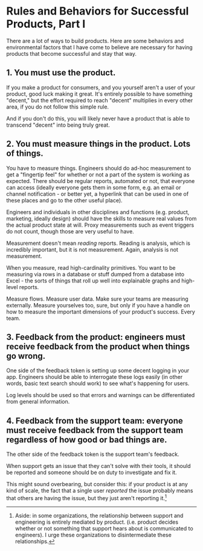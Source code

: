 # Rules and Behaviors for Successful Products, Part I

There are a lot of ways to build products. Here are some behaviors and
environmental factors that I have come to believe are necessary for having
products that become successful and stay that way.

## 1. You must use the product.

If you make a product for consumers, and you yourself aren't a user of your
product, good luck making it great. It's entirely possible to have something
"decent," but the effort required to reach "decent" multiplies in every other
area, if you do not follow this simple rule.

And if you don't do this, you will likely never have a product that is able to
transcend "decent" into being truly great.


## 2. You must measure things in the product. Lots of things.

You have to measure things. Engineers should do ad-hoc measurement to get a
"fingertip feel" for whether or not a part of the system is working as
expected. There should be regular reports, automated or not, that everyone can
access (ideally everyone gets them in some form, e.g. an email or channel
notification - or better yet, a hyperlink that can be used in one of these
places and go to the other useful place).

Engineers and individuals in other disciplines and functions (e.g. product,
marketing, ideally design) should have the skills to measure real values from
the actual product state at will. Proxy measurements such as event triggers do
not count, though those are very useful to have.

Measurement doesn't mean _reading_ reports. Reading is analysis, which is
incredibly important, but it is not measurement. Again, analysis is not
measurement.

When you measure, read high-cardinality primitives. You want to be measuring
via rows in a database or stuff dumped from a database into Excel - the sorts
of things that roll up well into explainable graphs and high-level reports.


Measure flows. Measure user data. Make sure your teams are measuring
externally. Measure yourselves too, sure, but only if you have a handle on how
to measure the important dimensions of your product's success. Every team.

## 3. Feedback from the product: engineers must receive feedback from the product when things go wrong.

One side of the feedback token is setting up some decent logging in your app.
Engineers should be able to interrogate these logs easily (in other words,
basic text search should work) to see what's happening for users.

Log levels should be used so that errors and warnings can be differentiated
from general information.


## 4. Feedback from the support team: everyone must receive feedback from the support team regardless of how good or bad things are.

The other side of the feedback token is the support team's feedback.

When support gets an issue that they can't solve with their tools, it should be
reported and someone should be on duty to investigate and fix it.

This might sound overbearing, but consider this: if your product is at any kind
of scale, the fact that a single user _reported_ the issue probably means that
others are having the issue, but they just aren't reporting it.[^1]

[^1]: Aside: in some organizations, the relationship between support and
  engineering is entirely mediated by product. (i.e. product decides whether or
  not something that support hears about is communicated to engineers).
  I urge these organizations to disintermediate these relationships.
